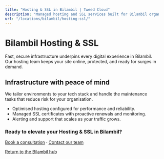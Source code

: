 ```yaml
---
title: "Hosting & SSL in Bilambil | Tweed Cloud"
description: "Managed hosting and SSL services built for Bilambil organisations."
url: "/locations/bilambil/hosting-ssl/"
---
```


# Bilambil Hosting & SSL

Fast, secure infrastructure underpins every digital experience in Bilambil. Our hosting team keeps your site online, protected, and ready for surges in demand.

## Infrastructure with peace of mind

We tailor environments to your tech stack and handle the maintenance tasks that reduce risk for your organisation.

- Optimised hosting configured for performance and reliability.
- Managed SSL certificates with proactive renewals and monitoring.
- Alerting and support that scales as your traffic grows.

### Ready to elevate your Hosting & SSL in Bilambil?

[Book a consultation](/consultation/) · [Contact our team](/contact/)

[Return to the Bilambil hub](/locations/bilambil/)
